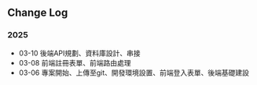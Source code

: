 ## Change Log
### 2025
 - 03-10 後端API規劃、資料庫設計、串接
 - 03-08 前端註冊表單、前端路由處理
 - 03-06 專案開始、上傳至git、開發環境設置、前端登入表單、後端基礎建設